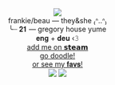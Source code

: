 <div align="center"> <img src=https://64.media.tumblr.com/831793f1e1c3dec2de96382472cd9f63/85ffa3ea44a449a2-74/s250x400/10fb30076de98ce1c7e84f4a543a090e9b5dbddb.gifv>
</div> <div align="center"> frankie/beau — they&she ₍ᐢ..ᐢ₎ </div>
</div> <div align="center"> ╰┈ 𝟐𝟏 — gregory house yume
</div> <div align="center"> 𝐞𝐧𝐠 + 𝐝𝐞𝐮 ‹𝟹
<div align="center">
     <a href="https://steamcommunity.com/id/loveliestlamb/"> add me on 𝘀𝘁𝗲𝗮𝗺 </a>
</div>
<div align="center">
     <a href="https://sensitivefreak.straw.page/">go doodle!</a>
</div>
<div align="center">
     <a href="https://letterboxd.com/hannibeaul//">or see my 𝐟𝐚𝐯𝐬!</a>
</div>
<div align="center"> <img src=https://64.media.tumblr.com/70d79e9654883ffd5bc1b140b6575698/85ffa3ea44a449a2-ce/s100x200/60ec76432542e3c016f46b00028978c517f4a53f.pnj> <img src=https://64.media.tumblr.com/40fee97c5ddc08311590409cd6fef4f8/85ffa3ea44a449a2-7e/s100x200/3f2e7cc09703299967fa501727898767e85f71cf.pnj>
</div>


